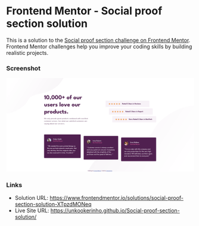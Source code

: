 # Frontend Mentor - Social proof section solution

This is a solution to the [Social proof section challenge on Frontend Mentor](https://www.frontendmentor.io/challenges/social-proof-section-6e0qTv_bA). Frontend Mentor challenges help you improve your coding skills by building realistic projects.

### Screenshot

<img src="images/screenshot.png">

### Links

- Solution URL: https://www.frontendmentor.io/solutions/social-proof-section-solution-XTpzdMONeq
- Live Site URL: https://unkookerinho.github.io/Social-proof-section-solution/
